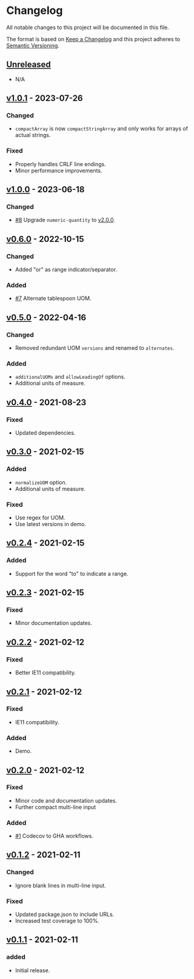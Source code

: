 # Changelog

All notable changes to this project will be documented in this file.

The format is based on [Keep a Changelog](http://keepachangelog.com/en/1.0.0/)
and this project adheres to [Semantic Versioning](http://semver.org/spec/v2.0.0.html).

## [Unreleased]

- N/A

## [v1.0.1] - 2023-07-26

### Changed

- `compactArray` is now `compactStringArray` and only works for arrays of actual strings.

### Fixed

- Properly handles CRLF line endings.
- Minor performance improvements.

## [v1.0.0] - 2023-06-18

### Changed

- [#8] Upgrade `numeric-quantity` to [v2.0.0](https://github.com/jakeboone02/numeric-quantity/releases/tag/v2.0.0).

## [v0.6.0] - 2022-10-15

### Changed

- Added "or" as range indicator/separator.

### Added

- [#7] Alternate tablespoon UOM.

## [v0.5.0] - 2022-04-16

### Changed

- Removed redundant UOM `versions` and renamed to `alternates`.

### Added

- `additionalUOMs` and `allowLeadingOf` options.
- Additional units of measure.

## [v0.4.0] - 2021-08-23

### Fixed

- Updated dependencies.

## [v0.3.0] - 2021-02-15

### Added

- `normalizeUOM` option.
- Additional units of measure.

### Fixed

- Use regex for UOM.
- Use latest versions in demo.

## [v0.2.4] - 2021-02-15

### Added

- Support for the word "to" to indicate a range.

## [v0.2.3] - 2021-02-15

### Fixed

- Minor documentation updates.

## [v0.2.2] - 2021-02-12

### Fixed

- Better IE11 compatibility.

## [v0.2.1] - 2021-02-12

### Fixed

- IE11 compatibility.

### Added

- Demo.

## [v0.2.0] - 2021-02-12

### Fixed

- Minor code and documentation updates.
- Further compact multi-line input

### Added

- [#1] Codecov to GHA workflows.

## [v0.1.2] - 2021-02-11

### Changed

- Ignore blank lines in multi-line input.

### Fixed

- Updated package.json to include URLs.
- Increased test coverage to 100%.

## [v0.1.1] - 2021-02-11

### added

- Initial release.

<!-- Issue/PR links -->

[#1]: https://github.com/jakeboone02/parse-ingredient/pull/1
[#7]: https://github.com/jakeboone02/parse-ingredient/pull/7
[#8]: https://github.com/jakeboone02/parse-ingredient/pull/8

<!-- Release comparison links -->

[unreleased]: https://github.com/jakeboone02/parse-ingredient/compare/v1.0.1...HEAD
[v1.0.1]: https://github.com/jakeboone02/parse-ingredient/compare/v1.0.0...v1.0.1
[v1.0.0]: https://github.com/jakeboone02/parse-ingredient/compare/v0.6.0...v1.0.0
[v0.6.0]: https://github.com/jakeboone02/parse-ingredient/compare/v0.5.0...v0.6.0
[v0.5.0]: https://github.com/jakeboone02/parse-ingredient/compare/v0.4.0...v0.5.0
[v0.4.0]: https://github.com/jakeboone02/parse-ingredient/compare/v0.3.0...v0.4.0
[v0.3.0]: https://github.com/jakeboone02/parse-ingredient/compare/v0.2.4...v0.3.0
[v0.2.4]: https://github.com/jakeboone02/parse-ingredient/compare/v0.2.3...v0.2.4
[v0.2.3]: https://github.com/jakeboone02/parse-ingredient/compare/v0.2.2...v0.2.3
[v0.2.2]: https://github.com/jakeboone02/parse-ingredient/compare/v0.2.1...v0.2.2
[v0.2.1]: https://github.com/jakeboone02/parse-ingredient/compare/v0.2.0...v0.2.1
[v0.2.0]: https://github.com/jakeboone02/parse-ingredient/compare/v0.1.2...v0.2.0
[v0.1.2]: https://github.com/jakeboone02/parse-ingredient/compare/v0.1.1...v0.1.2
[v0.1.1]: https://github.com/jakeboone02/parse-ingredient/tree/v0.1.1
